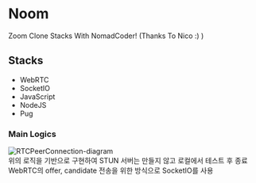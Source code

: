 # Noom

Zoom Clone Stacks With NomadCoder! (Thanks To Nico :) )
<br/>
## Stacks
- WebRTC
- SocketIO
- JavaScript
- NodeJS
- Pug



### Main Logics
![RTCPeerConnection-diagram](https://github.com/OwlCJ/ZoomClone/assets/81318468/519ac52f-d2ed-46db-975b-7fe9d000353f)
<br/>
위의 로직을 기반으로 구현하여 STUN 서버는 만들지 않고 로컬에서 테스트 후 종료
<br/>
WebRTC의 offer, candidate 전송을 위한 방식으로 SocketIO를 사용
